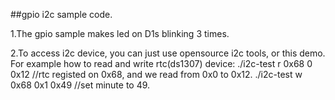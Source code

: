 ##gpio i2c sample code.

1.The gpio sample makes led on D1s blinking 3 times.

2.To access i2c device, you can just use opensource i2c tools, or this demo.
For example how to read and write rtc(ds1307) device:
./i2c-test r 0x68 0 0x12    //rtc registed on 0x68, and we read from 0x0 to 0x12.
./i2c-test w 0x68 0x1 0x49 //set minute to 49.



